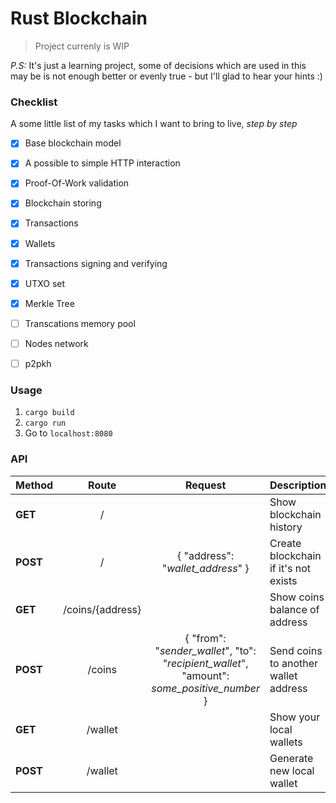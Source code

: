 # Rust Blockchain

> Project currenly is WIP

*P.S:* It's just a learning project, some of decisions which are used in this may be is not enough better or evenly true - but I'll glad to hear your hints :)

### Checklist
A some little list of my tasks which I want to bring to live, *step by step*

- [x] Base blockchain model
- [x] A possible to simple HTTP interaction
- [x] Proof-Of-Work validation
- [x] Blockchain storing
- [x] Transactions
- [x] Wallets
- [x] Transactions signing and verifying
- [x] UTXO set
- [x] Merkle Tree
- [ ] Transcations memory pool
- [ ] Nodes network
- [ ] p2pkh


### Usage
1. `cargo build`
2. `cargo run`
3. Go to `localhost:8080`

### API

| Method | Route | Request | Description |
| ------ |:-------:|:-------:| ----------- |
| **GET** | / | | Show blockchain history |
| **POST** | / | { "address": "*wallet_address*" } | Create blockchain if it's not exists |
| **GET** | /coins/{address} | | Show coins balance of address |
| **POST** | /coins | { "from": "*sender_wallet*", "to": "*recipient_wallet*", "amount": *some_positive_number* } | Send coins to another wallet address |
| **GET** | /wallet | | Show your local wallets |
| **POST** | /wallet | | Generate new local wallet |